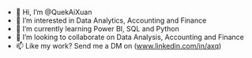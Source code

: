 - 👋 Hi, I’m @QuekAiXuan
- 👀 I’m interested in Data Analytics, Accounting and Finance
- 🌱 I’m currently learning Power BI, SQL and Python 
- 💞️ I’m looking to collaborate on Data Analysis, Accounting and Finance
- 📫 Like my work? Send me a DM on (www.linkedin.com/in/axq)


<!---
QuekAiXuan/QuekAiXuan is a ✨ special ✨ repository because its `README.md` (this file) appears on your GitHub profile.
You can click the Preview link to take a look at your changes.
--->
